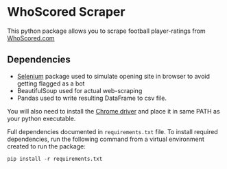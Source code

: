 # WhoScored Scraper
This python package allows you to scrape football player-ratings from [WhoScored.com](https://whoscored.com)

## Dependencies
* [Selenium](https://selenium-python.readthedocs.io/getting-started.html) package used to simulate opening site in browser to avoid getting flagged as a bot
* BeautifulSoup used for actual web-scraping
* Pandas used to write resulting DataFrame to csv file.

You will also need to install the [Chrome driver](http://chromedriver.storage.googleapis.com/index.html) and place it in same PATH as your python executable.

Full dependencies documented in `requirements.txt` file. To install required dependencies, run the following command from a virtual environment created to run the package:

```pip install -r requirements.txt```
